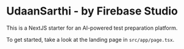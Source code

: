 # UdaanSarthi - by Firebase Studio

This is a NextJS starter for an AI-powered test preparation platform.

To get started, take a look at the landing page in `src/app/page.tsx`.
